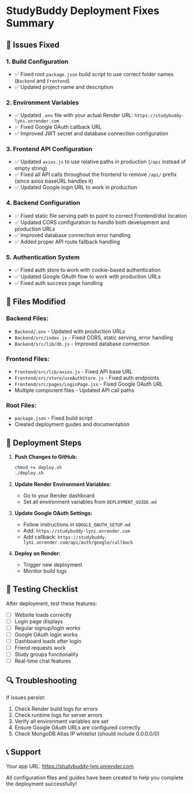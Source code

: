 # StudyBuddy Deployment Fixes Summary

## 🔧 Issues Fixed

### 1. Build Configuration
- ✅ Fixed root `package.json` build script to use correct folder names (`Backend` and `Frontend`)
- ✅ Updated project name and description

### 2. Environment Variables
- ✅ Updated `.env` file with your actual Render URL: `https://studybuddy-lyni.onrender.com`
- ✅ Fixed Google OAuth callback URL
- ✅ Improved JWT secret and database connection configuration

### 3. Frontend API Configuration
- ✅ Updated `axios.js` to use relative paths in production (`/api` instead of empty string)
- ✅ Fixed all API calls throughout the frontend to remove `/api/` prefix (since axios baseURL handles it)
- ✅ Updated Google login URL to work in production

### 4. Backend Configuration
- ✅ Fixed static file serving path to point to correct Frontend/dist location
- ✅ Updated CORS configuration to handle both development and production URLs
- ✅ Improved database connection error handling
- ✅ Added proper API route fallback handling

### 5. Authentication System
- ✅ Fixed auth store to work with cookie-based authentication
- ✅ Updated Google OAuth flow to work with production URLs
- ✅ Fixed auth success page handling

## 📁 Files Modified

### Backend Files:
- `Backend/.env` - Updated with production URLs
- `Backend/src/index.js` - Fixed CORS, static serving, error handling
- `Backend/src/lib/db.js` - Improved database connection

### Frontend Files:
- `Frontend/src/lib/axios.js` - Fixed API base URL
- `Frontend/src/store/useAuthStore.js` - Fixed auth endpoints
- `Frontend/src/pages/LoginPage.jsx` - Fixed Google OAuth URL
- Multiple component files - Updated API call paths

### Root Files:
- `package.json` - Fixed build script
- Created deployment guides and documentation

## 🚀 Deployment Steps

1. **Push Changes to GitHub:**
   ```bash
   chmod +x deploy.sh
   ./deploy.sh
   ```

2. **Update Render Environment Variables:**
   - Go to your Render dashboard
   - Set all environment variables from `DEPLOYMENT_GUIDE.md`

3. **Update Google OAuth Settings:**
   - Follow instructions in `GOOGLE_OAUTH_SETUP.md`
   - Add: `https://studybuddy-lyni.onrender.com`
   - Add callback: `https://studybuddy-lyni.onrender.com/api/auth/google/callback`

4. **Deploy on Render:**
   - Trigger new deployment
   - Monitor build logs

## 🧪 Testing Checklist

After deployment, test these features:
- [ ] Website loads correctly
- [ ] Login page displays
- [ ] Regular signup/login works
- [ ] Google OAuth login works
- [ ] Dashboard loads after login
- [ ] Friend requests work
- [ ] Study groups functionality
- [ ] Real-time chat features

## 🔍 Troubleshooting

If issues persist:
1. Check Render build logs for errors
2. Check runtime logs for server errors
3. Verify all environment variables are set
4. Ensure Google OAuth URLs are configured correctly
5. Check MongoDB Atlas IP whitelist (should include 0.0.0.0/0)

## 📞 Support

Your app URL: https://studybuddy-lyni.onrender.com

All configuration files and guides have been created to help you complete the deployment successfully!
